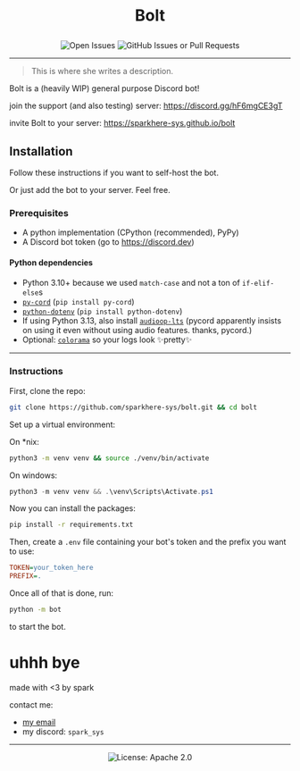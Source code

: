 # <p align=center> Bolt </p>

<p align=center>
  <img alt="Open Issues" src="https://img.shields.io/github/issues/sparkhere-sys/bolt?style=for-the-badge&logo=github&logoColor=white&color=%23f38ba8">
  <img alt="GitHub Issues or Pull Requests" src="https://img.shields.io/github/issues-pr/sparkhere-sys/bolt?style=for-the-badge&logo=git&logoColor=white&color=%23a6e3a1">
</p>

---

> This is where she writes a description.

Bolt is a (heavily WIP) general purpose Discord bot!

join the support (and also testing) server: https://discord.gg/hF6mgCE3gT

invite Bolt to your server: https://sparkhere-sys.github.io/bolt

## Installation

Follow these instructions if you want to self-host the bot.

Or just add the bot to your server. Feel free.

### Prerequisites

* A python implementation (CPython (recommended), PyPy)
* A Discord bot token (go to https://discord.dev)

#### Python dependencies

* Python 3.10+ because we used `match-case` and not a ton of `if-elif-else`s
* [`py-cord`](https://pypi.org/project/py-cord/) (`pip install py-cord`)
* [`python-dotenv`](https://pypi.org/project/python-dotenv/) (`pip install python-dotenv`)
* If using Python 3.13, also install [`audioop-lts`](https://pypi.org/project/audioop-lts) (pycord apparently insists on using it even without using audio features. thanks, pycord.)
* Optional: [`colorama`](https://pypi.org/project/colorama) so your logs look :sparkles:pretty:sparkles:

---

### Instructions

First, clone the repo:

```bash
git clone https://github.com/sparkhere-sys/bolt.git && cd bolt
```

Set up a virtual environment:

On *nix:

```bash
python3 -m venv venv && source ./venv/bin/activate
```

On windows:

```powershell
python3 -m venv venv && .\venv\Scripts\Activate.ps1
```

Now you can install the packages:
```bash
pip install -r requirements.txt
```

Then, create a `.env` file containing your bot's token and the prefix you want to use:

```ini
TOKEN=your_token_here
PREFIX=.
```

Once all of that is done, run:
```bash
python -m bot
```
to start the bot.

# uhhh bye

made with <3 by spark

contact me:

* [my email](mailto:spark-aur@proton.me)
* my discord: `spark_sys`

---

<p align=center>
  <img alt="License: Apache 2.0" src="https://img.shields.io/github/license/sparkhere-sys/bolt?style=for-the-badge&logo=apache&logoColor=black&label=license&labelColor=white&color=%2374c7ec&link=https%3A%2F%2Fgithub.com%2Fsparkhere-sys%2Fbolt%2Fblob%2Fmain%2FLICENSE">
</p>
